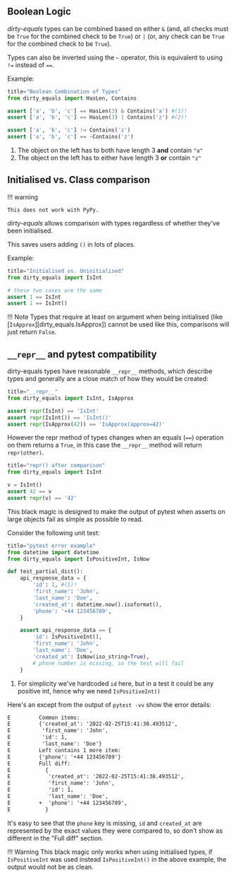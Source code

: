 ## Boolean Logic

*dirty-equals* types can be combined based on either `&` 
(and, all checks must be `True` for the combined check to be `True`) or `|` 
(or, any check can be `True` for the combined check to be `True`).

Types can also be inverted using the `~` operator, this is equivalent to using `!=` instead of `==`.

Example:
```py
title="Boolean Combination of Types"
from dirty_equals import HasLen, Contains

assert ['a', 'b', 'c'] == HasLen(3) & Contains('a') #(1)!
assert ['a', 'b', 'c'] == HasLen(3) | Contains('z') #(2)!

assert ['a', 'b', 'c'] != Contains('z')
assert ['a', 'b', 'c'] == ~Contains('z')
```

1. The object on the left has to both have length 3 **and** contain `"a"`
2. The object on the left has to either have length 3 **or** contain `"z"`

## Initialised vs. Class comparison

!!! warning

    This does not work with PyPy.

*dirty-equals* allows comparison with types regardless of whether they've been initialised.

This saves users adding `()` in lots of places.

Example:

```py
title="Initialised vs. Uninitialised"
from dirty_equals import IsInt

# these two cases are the same
assert 1 == IsInt
assert 1 == IsInt()
```

!!! Note
    Types that require at least on argument when being initialised (like [`IsApprox`][dirty_equals.IsApprox])
    cannot be used like this, comparisons will just return `False`.

## `__repr__` and pytest compatibility

dirty-equals types have reasonable `__repr__` methods, which describe types and generally are a close match
of how they would be created:

```py
title="__repr__"
from dirty_equals import IsInt, IsApprox

assert repr(IsInt) == 'IsInt'
assert repr(IsInt()) == 'IsInt()'
assert repr(IsApprox(42)) == 'IsApprox(approx=42)'
```

However the repr method of types changes when an equals (`==`) operation on them returns a `True`, in this case
the `__repr__` method will return `repr(other)`.

```py
title="repr() after comparison"
from dirty_equals import IsInt

v = IsInt()
assert 42 == v
assert repr(v) == '42'
```

This black magic is designed to make the output of pytest when asserts on large objects fail as simple as 
possible to read.

Consider the following unit test:

```py
title="pytest error example"
from datetime import datetime
from dirty_equals import IsPositiveInt, IsNow

def test_partial_dict():
    api_response_data = {
        'id': 1, #(1)!
        'first_name': 'John',
        'last_name': 'Doe',
        'created_at': datetime.now().isoformat(),
        'phone': '+44 123456789',
    }

    assert api_response_data == {
        'id': IsPositiveInt(),
        'first_name': 'John',
        'last_name': 'Doe',
        'created_at': IsNow(iso_string=True),
        # phone number is missing, so the test will fail
    }
```

1. For simplicity we've hardcoded `id` here, but in a test it could be any positive int, 
   hence why we need `IsPositiveInt()`

Here's an except from the output of `pytest -vv` show the error details:

```txt title="pytest output"
E         Common items:
E         {'created_at': '2022-02-25T15:41:38.493512',
E          'first_name': 'John',
E          'id': 1,
E          'last_name': 'Doe'}
E         Left contains 1 more item:
E         {'phone': '+44 123456789'}
E         Full diff:
E           {
E            'created_at': '2022-02-25T15:41:38.493512',
E            'first_name': 'John',
E            'id': 1,
E            'last_name': 'Doe',
E         +  'phone': '+44 123456789',
E           }
```

It's easy to see that the `phone` key is missing, `id` and `created_at` are represented by the exact
values they were compared to, so don't show as different in the "Full diff" section.

!!! Warning
    This black magic only works when using initialised types, if `IsPositiveInt` was used instead `IsPositiveInt()`
    in the above example, the output would not be as clean.
